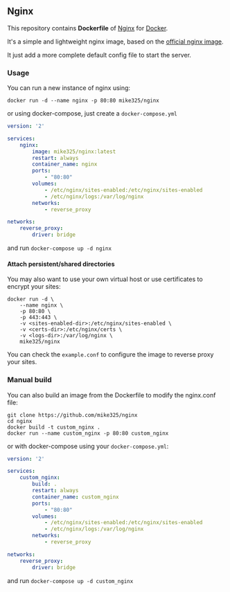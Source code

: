 ## Nginx 

This repository contains **Dockerfile** of [Nginx](http://nginx.org/) for [Docker](https://www.docker.com/).

It's a simple and lightweight nginx image, based on the [official nginx image](https://github.com/nginxinc/docker-nginx/blob/8921999083def7ba43a06fabd5f80e4406651353/mainline/alpine/Dockerfile).

It just add a more complete default config file to  start the server.

### Usage

You can run a new instance of nginx using:

```
docker run -d --name nginx -p 80:80 mike325/nginx
```

or using docker-compose, just create a `docker-compose.yml`

```yaml
version: '2'

services:
    nginx:
        image: mike325/nginx:latest
        restart: always
        container_name: nginx
        ports:
            - "80:80"
        volumes:
            - /etc/nginx/sites-enabled:/etc/nginx/sites-enabled
            - /etc/nginx/logs:/var/log/nginx
        networks:
            - reverse_proxy

networks:
    reverse_proxy:
        driver: bridge
```
and run `docker-compose up -d nginx`


#### Attach persistent/shared directories

You may also want to use your own virtual host or use certificates to encrypt your sites:

```
docker run -d \
    --name nginx \
    -p 80:80 \
    -p 443:443 \
    -v <sites-enabled-dir>:/etc/nginx/sites-enabled \
    -v <certs-dir>:/etc/nginx/certs \
    -v <logs-dir>:/var/log/nginx \
    mike325/nginx
```

You can check the `example.conf` to configure the image to reverse proxy your sites.


### Manual build 

You can also build an image from the Dockerfile to modify the nginx.conf file:

```
git clone https://github.com/mike325/nginx
cd nginx
docker build -t custom_nginx .
docker run --name custom_nginx -p 80:80 custom_nginx
```

or with docker-compose using your `docker-compose.yml`:


```yaml
version: '2'

services:
    custom_nginx:
        build: .
        restart: always
        container_name: custom_nginx
        ports:
            - "80:80"
        volumes:
            - /etc/nginx/sites-enabled:/etc/nginx/sites-enabled
            - /etc/nginx/logs:/var/log/nginx
        networks:
            - reverse_proxy

networks:
    reverse_proxy:
        driver: bridge
```

and run `docker-compose up -d custom_nginx`
